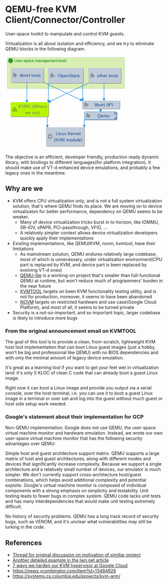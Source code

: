 # QEMU-free KVM Client/Connector/Controller
User-space toolkit to manipulate and control KVM guests.

Virtualization is all about isolation and efficiency, and we try to eliminate QEMU blocks in the following diagram.

![Position](doc/kvm-qemu-libvirt.png)

The objective is an efficient, developer friendly, production ready dynamic library, with bindings to different
languages(for platform integration). It should make use of VT-d enhanced device emulations, and probably a few
legacy ones in the meantime.

## Why are we
* KVM offers CPU virtualization only, and is not a full system virtualization solution, that's where QEMU finds its
  place. We are moving on to device virtualizaton for better performance, dependency on QEMU seems to be weaker.
    * Many of device virtualization tricks burst in to horizon, like IOMMU, SR-IOV, sPAPR, PCI-passthrough, VFIO, ...
    * A relatively simpler context allows device virtualization developers quickly apply their implementations
* Existing implementations, like QEMU/KVM, novm, kvmtool, have their limitations
    * As mainstream solution, QEMU endures relatively large codebase, most of which is unnecessary,
      under virtualization environment(CPU part is replaced by KVM, and device part is been replaced by
      evolving VT-d ones)
    * [QEMU-lite](https://github.com/01org/qemu-lite) is a working-on project that's smaller than full-functional
      QEMU at runtime, but won't reduce much of programmers' burden in the near future
    * [KVMTOOL](https://lwn.net/Articles/436781/) targets on been KVM functionality testing utility, and is not for
      production, moreover, it seems to have been abandoned
    * [NOVM](https://github.com/google/novm) targets on restricted hardware and use case(Google Cloud Platform),
      and most of all, it seems to be turned private
* Security is a not-so-important, and so important topic, larger codebase is likely to introduce more bugs

### From the original announcement email on KVMTOOL
The goal of this tool is to provide a clean, from-scratch, lightweight KVM host tool implementation that can boot
Linux guest images (just a hobby, won't be big and professional like QEMU) with no BIOS dependencies and with only
the minimal amount of legacy device emulation.

It's great as a learning tool if you want to get your feet wet in virtualization land: it's only 5 KLOC of clean
C code that can already boot a guest Linux image.

Right now it can boot a Linux image and provide you output via a serial console, over the host terminal, i.e. you
can use it to boot a guest Linux image in a terminal or over ssh and log into the guest without much guest or host
side setup work needed.

### Google's statement about their implementation for GCP
Non-QEMU implementation: Google does not use QEMU, the user-space virtual machine monitor and hardware emulation.
Instead, we wrote our own user-space virtual machine monitor that has the following security advantages over QEMU:

  Simple host and guest architecture support matrix. QEMU supports a large matrix of host and guest architectures,
  along with different modes and devices that significantly increase complexity. Because we support a single
  architecture and a relatively small number of devices, our emulator is much simpler. We don't currently support
  cross-architecture host/guest combinations, which helps avoid additional complexity and potential exploits.
  Google's virtual machine monitor is composed of individual components with a strong emphasis on simplicity and
  testability. Unit testing leads to fewer bugs in complex system. QEMU code lacks unit tests and has many
  interdependencies that would make unit testing extremely difficult.

No history of security problems. QEMU has a long track record of security bugs, such as VENOM, and it's unclear
what vulnerabilities may still be lurking in the code.

## References
* [Thread for original discussion on motivation of similiar project](http://thread.gmane.org/gmane.linux.kernel/962051/focus=962620)
* [Another detailed example in the lwn.net article](http://lwn.net/Articles/658511/)
* [7 ways we harden our KVM hypervisor at Google Cloud](https://cloudplatform.googleblog.com/2017/01/7-ways-we-harden-our-KVM-hypervisor-at-Google-Cloud-security-in-plaintext.html)
* https://news.ycombinator.com/item?id=13484926
* https://systems.cs.columbia.edu/projects/kvm-arm/
